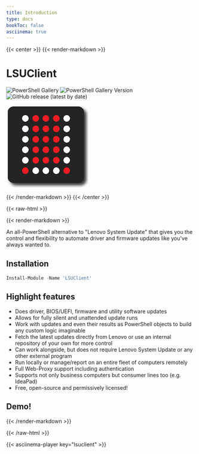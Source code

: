 ```yaml
---
title: Introduction
type: docs
bookToc: false
asciinema: true
---
```


{{< center >}}
{{< render-markdown >}}

# LSUClient

![PowerShell Gallery](https://img.shields.io/powershellgallery/dt/LSUClient?label=PowerShell%20Gallery&logo=Powershell&logoColor=FFFFFF&style=flat)
![PowerShell Gallery Version](https://img.shields.io/powershellgallery/v/lsuclient?label=Latest&logo=powershell&logoColor=FFF)
![GitHub release (latest by date)](https://img.shields.io/github/v/release/jantari/lsuclient?label=Latest&logo=github)

![logo](./logo_220px.png)

{{< /render-markdown >}}
{{< /center >}}

{{< raw-html >}}
<div style="display:block;margin-left:auto;margin-right:auto" class="asciinema-sizer">
{{< render-markdown >}}

An all-PowerShell alternative to "Lenovo System Update" that gives you the control and flexibility to automate
driver and firmware updates like you've always wanted to.

## Installation

```powershell
Install-Module -Name 'LSUClient'
```

## Highlight features

- Does driver, BIOS/UEFI, firmware and utility software updates
- Allows for fully silent and unattended update runs
- Work with updates and even their results as PowerShell objects to build any custom logic imaginable
- Fetch the latest updates directly from Lenovo or use an internal repository of your own for more control
- Can work alongside, but does not require Lenovo System Update or any other external program
- Run locally or manage/report on an entire fleet of computers remotely
- Full Web-Proxy support including authentication
- Supports not only business computers but consumer lines too (e.g. IdeaPad)
- Free, open-source and permissively licensed!

## Demo!

{{< /render-markdown >}}
</div>
{{< /raw-html >}}

{{< asciinema-player key="lsuclient" >}}
